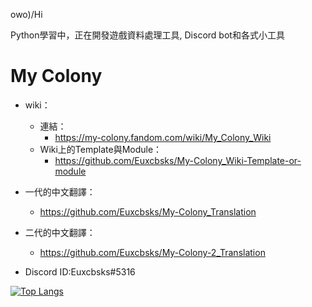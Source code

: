 owo)/Hi

Python學習中，正在開發遊戲資料處理工具, Discord bot和各式小工具

# My Colony
* wiki：
  * 連結：
    * https://my-colony.fandom.com/wiki/My_Colony_Wiki
  * Wiki上的Template與Module：
    * https://github.com/Euxcbsks/My-Colony_Wiki-Template-or-module
* 一代的中文翻譯：
  * https://github.com/Euxcbsks/My-Colony_Translation
* 二代的中文翻譯：
  * https://github.com/Euxcbsks/My-Colony-2_Translation

* Discord ID:Euxcbsks#5316

[![Top Langs](https://github-readme-stats.vercel.app/api/top-langs/?username=euxcbsks&hide=javascript&layout=compact)](https://github.com/anuraghazra/github-readme-stats)
